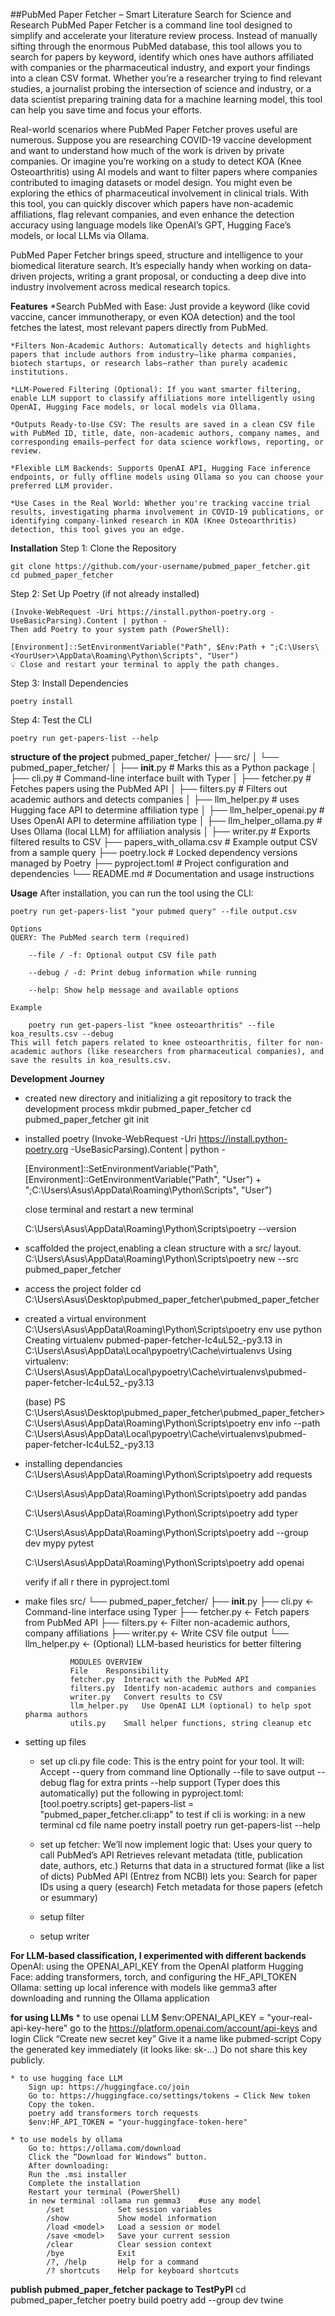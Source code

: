 ##PubMed Paper Fetcher – Smart Literature Search for Science and Research
PubMed Paper Fetcher is a command line tool designed to simplify and accelerate your literature review process. Instead of manually sifting through the enormous PubMed database, this tool allows you to search for papers by keyword, identify which ones have authors affiliated with companies or the pharmaceutical industry, and export your findings into a clean CSV format. Whether you’re a researcher trying to find relevant studies, a journalist probing the intersection of science and industry, or a data scientist preparing training data for a machine learning model, this tool can help you save time and focus your efforts.

Real-world scenarios where PubMed Paper Fetcher proves useful are numerous. Suppose you are researching COVID-19 vaccine development and want to understand how much of the work is driven by private companies. Or imagine you’re working on a study to detect KOA (Knee Osteoarthritis) using AI models and want to filter papers where companies contributed to imaging datasets or model design. You might even be exploring the ethics of pharmaceutical involvement in clinical trials. With this tool, you can quickly discover which papers have non-academic affiliations, flag relevant companies, and even enhance the detection accuracy using language models like OpenAI’s GPT, Hugging Face’s models, or local LLMs via Ollama.

PubMed Paper Fetcher brings speed, structure and intelligence to your biomedical literature search. It’s especially handy when working on data-driven projects, writing a grant proposal, or conducting a deep dive into industry involvement across medical research topics.


**Features**
    *Search PubMed with Ease: Just provide a keyword (like covid vaccine, cancer immunotherapy, or even KOA detection) and the tool fetches the latest, most relevant papers directly from PubMed.

    *Filters Non-Academic Authors: Automatically detects and highlights papers that include authors from industry—like pharma companies, biotech startups, or research labs—rather than purely academic institutions.

    *LLM-Powered Filtering (Optional): If you want smarter filtering, enable LLM support to classify affiliations more intelligently using OpenAI, Hugging Face models, or local models via Ollama.

    *Outputs Ready-to-Use CSV: The results are saved in a clean CSV file with PubMed ID, title, date, non-academic authors, company names, and corresponding emails—perfect for data science workflows, reporting, or review.

    *Flexible LLM Backends: Supports OpenAI API, Hugging Face inference endpoints, or fully offline models using Ollama so you can choose your preferred LLM provider.

    *Use Cases in the Real World: Whether you're tracking vaccine trial results, investigating pharma involvement in COVID-19 publications, or identifying company-linked research in KOA (Knee Osteoarthritis) detection, this tool gives you an edge.

**Installation**
Step 1: Clone the Repository

    git clone https://github.com/your-username/pubmed_paper_fetcher.git
    cd pubmed_paper_fetcher
Step 2: Set Up Poetry (if not already installed)

    (Invoke-WebRequest -Uri https://install.python-poetry.org -UseBasicParsing).Content | python -
    Then add Poetry to your system path (PowerShell):

    [Environment]::SetEnvironmentVariable("Path", $Env:Path + ";C:\Users\<YourUser>\AppData\Roaming\Python\Scripts", "User")
    💡 Close and restart your terminal to apply the path changes.

Step 3: Install Dependencies

    poetry install

Step 4: Test the CLI

    poetry run get-papers-list --help


**structure of the project**
    pubmed_paper_fetcher/
    ├── src/
    │   └── pubmed_paper_fetcher/
    │       ├── __init__.py               # Marks this as a Python package
    │       ├── cli.py                    # Command-line interface built with Typer
    │       ├── fetcher.py                # Fetches papers using the PubMed API
    │       ├── filters.py                # Filters out academic authors and detects companies
    │       ├── llm_helper.py             # uses Hugging face API to determine affiliation type
    │       ├── llm_helper_openai.py      # Uses OpenAI API to determine affiliation type
    │       ├── llm_helper_ollama.py      # Uses Ollama (local LLM) for affiliation analysis
    │       ├── writer.py                 # Exports filtered results to CSV
    ├── papers_with_ollama.csv            # Example output CSV from a sample query
    ├── poetry.lock                       # Locked dependency versions managed by Poetry
    ├── pyproject.toml                    # Project configuration and dependencies
    └── README.md                         # Documentation and usage instructions


**Usage**
After installation, you can run the tool using the CLI:

    poetry run get-papers-list "your pubmed query" --file output.csv
    
    Options
    QUERY: The PubMed search term (required)

        --file / -f: Optional output CSV file path

        --debug / -d: Print debug information while running

        --help: Show help message and available options

    Example

        poetry run get-papers-list "knee osteoarthritis" --file koa_results.csv --debug
    This will fetch papers related to knee osteoarthritis, filter for non-academic authors (like researchers from pharmaceutical companies), and save the results in koa_results.csv.



**Development Journey**
* created new directory and initializing a git   repository to track the development process
    mkdir pubmed_paper_fetcher
    cd pubmed_paper_fetcher
    git init

* installed poetry 
    (Invoke-WebRequest -Uri https://install.python-poetry.org -UseBasicParsing).Content | python -

    [Environment]::SetEnvironmentVariable("Path", [Environment]::GetEnvironmentVariable("Path", "User") + ";C:\Users\Asus\AppData\Roaming\Python\Scripts", "User")

    close terminal and restart a new terminal 

    C:\Users\Asus\AppData\Roaming\Python\Scripts\poetry --version

* scaffolded the project,enabling a clean structure with a src/ layout.
    C:\Users\Asus\AppData\Roaming\Python\Scripts\poetry new --src pubmed_paper_fetcher

* access the project folder
    cd C:\Users\Asus\Desktop\pubmed_paper_fetcher\pubmed_paper_fetcher

* created a virtual environment 
    C:\Users\Asus\AppData\Roaming\Python\Scripts\poetry env use python 
    Creating virtualenv pubmed-paper-fetcher-Ic4uL52_-py3.13 in C:\Users\Asus\AppData\Local\pypoetry\Cache\virtualenvs
    Using virtualenv: C:\Users\Asus\AppData\Local\pypoetry\Cache\virtualenvs\pubmed-paper-fetcher-Ic4uL52_-py3.13


    (base) PS C:\Users\Asus\Desktop\pubmed_paper_fetcher\pubmed_paper_fetcher> C:\Users\Asus\AppData\Roaming\Python\Scripts\poetry env info --path
    C:\Users\Asus\AppData\Local\pypoetry\Cache\virtualenvs\pubmed-paper-fetcher-Ic4uL52_-py3.13

* installing dependancies
    C:\Users\Asus\AppData\Roaming\Python\Scripts\poetry add requests

    C:\Users\Asus\AppData\Roaming\Python\Scripts\poetry add pandas

    C:\Users\Asus\AppData\Roaming\Python\Scripts\poetry add typer

    C:\Users\Asus\AppData\Roaming\Python\Scripts\poetry add --group dev mypy pytest

    C:\Users\Asus\AppData\Roaming\Python\Scripts\poetry add openai

    verify if all r there in pyproject.toml 

* make files
    src/
    └── pubmed_paper_fetcher/
        ├── __init__.py
        ├── cli.py                  ← Command-line interface using Typer
        ├── fetcher.py              ← Fetch papers from PubMed API
        ├── filters.py              ← Filter non-academic authors, company affiliations
        ├── writer.py               ← Write CSV file output
        └── llm_helper.py           ← (Optional) LLM-based heuristics for better filtering


                MODULES OVERVIEW
                File	Responsibility
                fetcher.py	Interact with the PubMed API
                filters.py	Identify non-academic authors and companies
                writer.py	Convert results to CSV
                llm_helper.py	Use OpenAI LLM (optional) to help spot pharma authors
                utils.py	Small helper functions, string cleanup etc


* setting up files

    * set up cli.py file code:
        This is the entry point for your tool. It will:
            Accept --query from command line
            Optionally --file to save output
            --debug flag for extra prints
            --help support (Typer does this automatically)
        put the following in pyproject.toml:
            [tool.poetry.scripts]
            get-papers-list = "pubmed_paper_fetcher.cli:app"
        to test if cli is working:
            in a new terminal 
                cd file name 
                poetry install
                poetry run get-papers-list --help

    * set up fetcher:
        We’ll now implement logic that:
            Uses your query to call PubMed’s API
            Retrieves relevant metadata (title, publication date, authors, etc.)
            Returns that data in a structured format (like a list of dicts)
        PubMed API (Entrez from NCBI) lets you:
        Search for paper IDs using a query (esearch)
        Fetch metadata for those papers (efetch or esummary)

    * setup filter 

    * setup writer


**For LLM-based classification, I experimented with different backends**
    OpenAI: using the OPENAI_API_KEY from the OpenAI platform
    Hugging Face: adding transformers, torch, and configuring the HF_API_TOKEN
    Ollama: setting up local inference with models like gemma3 after downloading and running the Ollama application

**for using LLMs**
    * to use openai LLM 
        $env:OPENAI_API_KEY = "your-real-api-key-here"
        go to the  https://platform.openai.com/account/api-keys and login 
        Click “Create new secret key”
        Give it a name like pubmed-script
        Copy the generated key immediately (it looks like: sk-...)
        Do not share this key publicly.

    * to use hugging face LLM
        Sign up: https://huggingface.co/join
        Go to: https://huggingface.co/settings/tokens → Click New token
        Copy the token.
        poetry add transformers torch requests
        $env:HF_API_TOKEN = "your-huggingface-token-here"

    * to use models by ollama
        Go to: https://ollama.com/download
        Click the “Download for Windows” button.
        After downloading:
        Run the .msi installer
        Complete the installation
        Restart your terminal (PowerShell)
        in new terminal :ollama run gemma3    #use any model
            /set            Set session variables
            /show           Show model information
            /load <model>   Load a session or model
            /save <model>   Save your current session
            /clear          Clear session context
            /bye            Exit
            /?, /help       Help for a command
            /? shortcuts    Help for keyboard shortcuts

**publish pubmed_paper_fetcher package to TestPyPI**
cd pubmed_paper_fetcher
poetry build
poetry add --group dev twine

